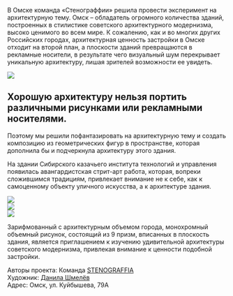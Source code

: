 В Омске команда «Стенограффии» решила провести эксперимент на архитектурную тему. Омск – обладатель огромного количества зданий, построенных в стилистике советского архитектурного модернизма, высоко ценимого во всем мире. К сожалению, как и во многих других Российских городах, архитектурная ценность застройки в Омске отходит на второй план, а плоскости зданий превращаются в рекламные носители, в результате чего визуальный шум перекрывает уникальную архитектуру, лишая зрителей возможности ее увидеть. 

![](https://assets.discours.io/unsafe/900x/production/image/39350bd0-a54e-11e8-bfc7-9b5979ddfe3f.jpeg)

## Хорошую архитектуру нельзя портить различными рисунками или рекламными носителями. 

Поэтому мы решили пофантазировать на архитектурную тему и создать композицию из геометрических фигур в пространстве, которая дополнила бы и подчеркнула архитектуру этого здания.

На здании Сибирского казачьего института технологий и управления появилась авангардистская стрит-арт работа, которая, вопреки сложившимся традициям, привлекает внимание не к себе, как к самоценному объекту уличного искусства, а к архитектуре здания. 

  
![](https://assets.discours.io/unsafe/900x/production/image/399b20a0-a54e-11e8-bfc7-9b5979ddfe3f.jpeg)  
![](https://assets.discours.io/unsafe/900x/production/image/39e37440-a54e-11e8-bfc7-9b5979ddfe3f.jpeg)  
![](https://assets.discours.io/unsafe/900x/production/image/3a5dfb70-a54e-11e8-bfc7-9b5979ddfe3f.jpeg)  


Зарифмованный с архитектурным объемом города, монохромный объемный рисунок, состоящий из 9 призм, вписанных в плоскость здания, является приглашением к изучению удивительной архитектуры советского модернизма, привлекая внимание к ценности подобной застройки.   
  
Авторы проекта: Команда [STENOGRAFFIA](https://vk.com/stenograffia)   
Художник: [Данила Шмелёв](https://vk.com/id1731439)   
Адрес: Омск, ул. Куйбышева, 79А
